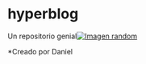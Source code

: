 # hyperblog
Un repositorio genial[![Imagen random](https://sdos.es/sites/default/files/styles/blog_post_header_large/public/Blog/Header_image/Code-Style---SDOS.png?itok=Lh93YPdB "Imagen random")](https://sdos.es/sites/default/files/styles/blog_post_header_large/public/Blog/Header_image/Code-Style---SDOS.png?itok=Lh93YPdB "Imagen random")

*Creado por Daniel